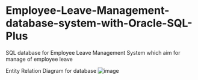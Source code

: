 # Employee-Leave-Management-database-system-with-Oracle-SQL-Plus
SQL database for Employee Leave Management System which aim for manage of employee leave

Entity Relation Diagram for database
![image](https://user-images.githubusercontent.com/91049876/137591044-dc3c1598-09f5-4369-a222-47e330be3e60.png)
